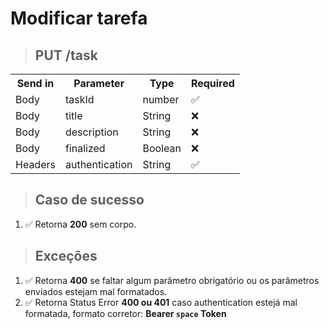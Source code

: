 # Modificar tarefa

> ## PUT **/task**

<table>
  <tr>
    <th>Send in</th>
    <th>Parameter</th>
    <th>Type</th>
    <th>Required</th>
  </tr>
  <tr>
    <td>Body</td>
    <td>taskId</td>
    <td>number</td>
    <td>✅</td>
  </tr>
  <tr>
    <td>Body</td>
    <td>title</td>
    <td>String</td>
    <td>❌</td>
  </tr>
  <tr>
   <td>Body</td>
   <td>description</td>
    <td>String</td>
    <td>❌</td>
  </tr>
  <tr>
   <td>Body</td>
   <td>finalized</td>
    <td>Boolean</td>
    <td>❌</td>
  </tr>
  <tr>
   <td>Headers</td>
   <td>authentication</td>
    <td>String</td>
    <td>✅</td>
  </tr>
</table>

> ## Caso de sucesso

1.  ✅ Retorna **200** sem corpo.

> ## Exceções

1. ✅ Retorna **400** se faltar algum parâmetro obrigatório ou os parâmetros enviados estejam mal formatados.
2. ✅ Retorna Status Error **400 ou 401** caso authentication estejá mal formatada, formato corretor: **Bearer `space` Token**

